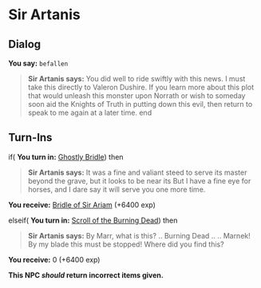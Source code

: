 # Sir Artanis
## Dialog

**You say:** `befallen`



>**Sir Artanis says:** You did well to ride swiftly with this news. I must take this directly to Valeron Dushire. If you learn more about this plot that would unleash this monster upon Norrath or wish to someday soon aid the Knights of Truth in putting down this evil, then return to speak to me again at a later time.
end

## Turn-Ins




if( **You turn in:** [Ghostly Bridle](/item/31492)) then


>**Sir Artanis says:** It was a fine and valiant steed to serve its master beyond the grave, but it looks to be near its But I have a fine eye for horses, and I dare say it will serve you one more time.


 **You receive:**  [Bridle of Sir Ariam](/item/31496) (+6400 exp)

elseif( **You turn in:** [Scroll of the Burning Dead](/item/18474)) then


>**Sir Artanis says:** By Marr, what is this? .. Burning Dead .. .. Marnek! By my blade this must be stopped! Where did you find this?


 **You receive:** 0 (+6400 exp)

**This NPC *should* return incorrect items given.**
